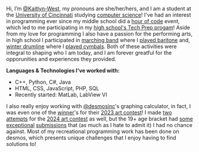   Hi, I’m [@Kaitlyn-West](https://github.com/Kaitlyn-West), my pronouns are she/her/hers, and I am a student at the [University of Cincinnati](https://uc.edu) studying [computer science](https://ceas.uc.edu/academics/departments/computer-science/degrees-programs/computer-science-bachelor-of-science.html)! I've had an interest in programming ever since my middle school did a [hour of code](https://code.org) event, which led to me participating in my [high school's Tech Prep progam](https://centervilleitcs.com)! Aside from my love for programming I also have a passion for the performing arts, in high school I participated in [marching band](https://youtu.be/PoQOS9aAL9A?si=9SlV_SQMoCg4N9_S) where I [played baritone](https://www.youtube.com/watch?v=EtGiZ8_5iSI) and, [winter drumline](https://youtu.be/DwyODt1GPcw?si=U35vGN6Z0Om2F34L) where I [played cymbals](https://www.youtube.com/watch?v=gDi9bAtpnC8). Both of these activities were integral to shaping who I am today, and I am forever greatful for the opporunities and experiences they provided. 
  
**Languages & Technologies I've worked with:**  
- C++, Python, C#, Java  
- HTML, CSS, JavaScript, PHP, SQL  
- Recently started: MatLab, LabView VI

I also really enjoy working with [@desmosinc](https://github.com/desmosinc)'s graphing calculator, in fact, I was even one of the [winner](https://www.desmos.com/art-2023#17;sahvbml7w7)'s for their [2023 art contest](https://www.desmos.com/art-2023#17)! I made [two](https://www.desmos.com/3d/sqwdaw1teh) [attempts](https://www.desmos.com/calculator/eqzu1wlhlq) for the [2024 art contest](https://desmos.com/art) as well, but the 19+ age bracket had [some](https://www.desmos.com/art#19;7rjmjitoa2) [exceptional](https://www.desmos.com/art#19;vjolrybqdt) [submissions](https://www.desmos.com/art#19;icoaxvej64) that (as much as I hate to admit it) I had no chance against. Most of my recreational programming work has been done on desmos, which presents unique challenges that I enjoy having to find solutions to!
  
